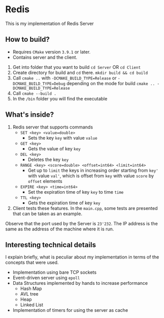# Redis
This is my implementation of Redis Server

## How to build? 
- Requires `CMake` version `3.9.1` or later.
- Contains server and the client.
1. Get into folder that you want to build
   `cd Server` OR `cd Client`
2. Create directory for build and `cd` there.
   `mkdir build && cd build`
3. Call `cmake ..` with  `-DCMAKE_BUILD_TYPE=Release` or `-DCMAKE_BUILD_TYPE=Debug` depending on the mode for build
   `cmake .. -DCMAKE_BUILD_TYPE=Release`
4. Call `cmake --build .`
5. In the `/bin` folder you will find the executable

## What's inside? 

1. Redis server that supports commands
   - `SET <key> <value=double>`
     - Sets the key `key` with value `value`
   - `GET <key>`
     - Gets the value of key `key`
   - `DEL <key>`
     - Deletes the key `key`
   - `RANGE <key> <score=double> <offset=int64> <limit=int64>`
     - Get up to `limit` the keys in increasing order starting from `key'` with value `val'`, which is offset from `key` with value `score` by `offset` elements 
   - `EXPIRE <key> <time=int64>`
     - Set the expiration time of key `key` to time `time`
   - `TTL <key>`
     - Gets the expiration time of key `key`
2. Client tests these features. In the `main.cpp`, some tests are presented that can be taken as an example.

Observe that the port used by the Server is `23'232`. The IP address is the same as the address of the machine where it is run.

## Interesting technical details

I explain briefly, what is peculiar about my implementation in terms of the concepts that were used.  

- Implementation using bare TCP sockets
- Event-driven server using `epoll`
- Data Structures implemented by hands to increase performance
	- Hash Map
   	- AVL tree
   	- Heap
   	- Linked List
- Implementation of timers for using the server as cache
   
   
   
